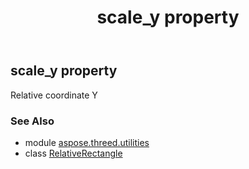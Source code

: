 ﻿---
title: scale_y property
second_title: Aspose.3D for Python via .NET API References
description: 
type: docs
weight: 120
url: /python-net/aspose.threed.utilities/relativerectangle/scale_y/
is_root: false
---

## scale_y property


Relative coordinate Y

### See Also
* module [aspose.threed.utilities](../../)
* class [RelativeRectangle](/3d/python-net/aspose.threed.utilities/relativerectangle)
